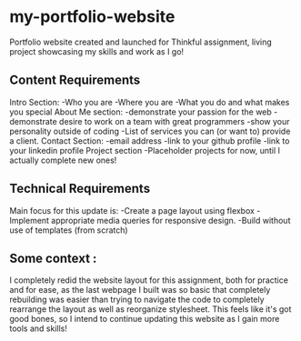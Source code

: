 # my-portfolio-website
Portfolio website created and launched for Thinkful assignment, living project showcasing my skills and work as I go!

## Content Requirements
Intro Section:
-Who you are
-Where you are
-What you do and what makes you special
About Me section:
-demonstrate your passion for the web
-demonstrate desire to work on a team with great programmers
-show your personality outside of coding
-List of services you can (or want to) provide a client.
Contact Section:
-email address
-link to your github profile
-link to your linkedin profile
Project section
-Placeholder projects for now, until I actually complete new ones!

## Technical Requirements
Main focus for this update is:
-Create a page layout using flexbox
-Implement appropriate media queries for responsive design.
-Build without use of templates (from scratch)

## Some context :
I completely redid the website layout for this assignment, both for practice and for ease, as the last webpage I built was so basic that completely rebuilding was easier than trying to navigate the code to completely rearrange the layout as well as reorganize stylesheet. This feels like it's got good bones, so I intend to continue updating this website as I gain more tools and skills!
